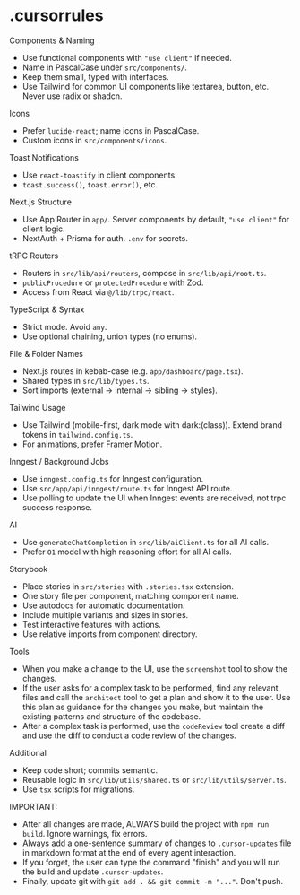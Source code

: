 # .cursorrules

Components & Naming

- Use functional components with `"use client"` if needed.
- Name in PascalCase under `src/components/`.
- Keep them small, typed with interfaces.
- Use Tailwind for common UI components like textarea, button, etc. Never use radix or shadcn.

Icons

- Prefer `lucide-react`; name icons in PascalCase.
- Custom icons in `src/components/icons`.

Toast Notifications

- Use `react-toastify` in client components.
- `toast.success()`, `toast.error()`, etc.

Next.js Structure

- Use App Router in `app/`. Server components by default, `"use client"` for client logic.
- NextAuth + Prisma for auth. `.env` for secrets.

tRPC Routers

- Routers in `src/lib/api/routers`, compose in `src/lib/api/root.ts`.
- `publicProcedure` or `protectedProcedure` with Zod.
- Access from React via `@/lib/trpc/react`.

TypeScript & Syntax

- Strict mode. Avoid `any`.
- Use optional chaining, union types (no enums).

File & Folder Names

- Next.js routes in kebab-case (e.g. `app/dashboard/page.tsx`).
- Shared types in `src/lib/types.ts`.
- Sort imports (external → internal → sibling → styles).

Tailwind Usage

- Use Tailwind (mobile-first, dark mode with dark:(class)). Extend brand tokens in `tailwind.config.ts`.
- For animations, prefer Framer Motion.

Inngest / Background Jobs

- Use `inngest.config.ts` for Inngest configuration.
- Use `src/app/api/inngest/route.ts` for Inngest API route.
- Use polling to update the UI when Inngest events are received, not trpc success response.

AI

- Use `generateChatCompletion` in `src/lib/aiClient.ts` for all AI calls.
- Prefer `O1` model with high reasoning effort for all AI calls.

Storybook

- Place stories in `src/stories` with `.stories.tsx` extension.
- One story file per component, matching component name.
- Use autodocs for automatic documentation.
- Include multiple variants and sizes in stories.
- Test interactive features with actions.
- Use relative imports from component directory.

Tools

- When you make a change to the UI, use the `screenshot` tool to show the changes.
- If the user asks for a complex task to be performed, find any relevant files and call the `architect` tool to get a plan and show it to the user. Use this plan as guidance for the changes you make, but maintain the existing patterns and structure of the codebase.
- After a complex task is performed, use the `codeReview` tool create a diff and use the diff to conduct a code review of the changes.

Additional

- Keep code short; commits semantic.
- Reusable logic in `src/lib/utils/shared.ts` or `src/lib/utils/server.ts`.
- Use `tsx` scripts for migrations.

IMPORTANT:

- After all changes are made, ALWAYS build the project with `npm run build`. Ignore warnings, fix errors.
- Always add a one-sentence summary of changes to `.cursor-updates` file in markdown format at the end of every agent interaction.
- If you forget, the user can type the command "finish" and you will run the build and update `.cursor-updates`.
- Finally, update git with `git add . && git commit -m "..."`. Don't push.